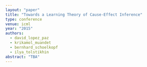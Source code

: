 ```yaml
---
layout: "paper"
title: "Towards a Learning Theory of Cause-Effect Inference"
type: conference
venue: icml
year: "2015"
authors:
  - david_lopez_paz
  - krikamol_muandet
  - bernhard_schoelkopf
  - ilya_tolstikhin
abstract: "TBA"
---
```

